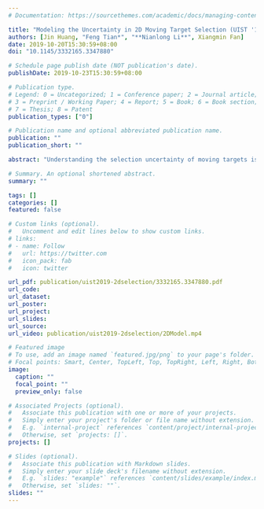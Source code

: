 ```yaml
---
# Documentation: https://sourcethemes.com/academic/docs/managing-content/

title: "Modeling the Uncertainty in 2D Moving Target Selection (UIST '19)"
authors: [Jin Huang, "Feng Tian*", "**Nianlong Li**", Xiangmin Fan]
date: 2019-10-20T15:30:59+08:00
doi: "10.1145/3332165.3347880"

# Schedule page publish date (NOT publication's date).
publishDate: 2019-10-23T15:30:59+08:00

# Publication type.
# Legend: 0 = Uncategorized; 1 = Conference paper; 2 = Journal article;
# 3 = Preprint / Working Paper; 4 = Report; 5 = Book; 6 = Book section;
# 7 = Thesis; 8 = Patent
publication_types: ["0"]

# Publication name and optional abbreviated publication name.
publication: ""
publication_short: ""

abstract: "Understanding the selection uncertainty of moving targets is a fundamental research problem in HCI. However, the only few works in this domain mainly focus on selecting 1D moving targets with certain input devices, where the model generalizability has not been extensively investigated. In this paper, we propose a 2D Ternary-Gaussian model to describe the selection uncertainty manifested in endpoint distribution for moving target selection. We explore and compare two candidate methods to generalize the problem space from 1D to 2D tasks, and evaluate their performances with three input modalities including mouse, stylus, and finger touch. By applying the proposed model in assisting target selection, we achieved up to 4% improvement in pointing speed and 41% in pointing accuracy compared with two state-of-the-art selection technologies. In addition, when we tested our model to predict pointing errors in a realistic user interface, we observed high fit of 0.94 R2."

# Summary. An optional shortened abstract.
summary: ""

tags: []
categories: []
featured: false

# Custom links (optional).
#   Uncomment and edit lines below to show custom links.
# links:
# - name: Follow
#   url: https://twitter.com
#   icon_pack: fab
#   icon: twitter

url_pdf: publication/uist2019-2dselection/3332165.3347880.pdf
url_code:
url_dataset:
url_poster:
url_project:
url_slides:
url_source:
url_video: publication/uist2019-2dselection/2DModel.mp4

# Featured image
# To use, add an image named `featured.jpg/png` to your page's folder. 
# Focal points: Smart, Center, TopLeft, Top, TopRight, Left, Right, BottomLeft, Bottom, BottomRight.
image:
  caption: ""
  focal_point: ""
  preview_only: false

# Associated Projects (optional).
#   Associate this publication with one or more of your projects.
#   Simply enter your project's folder or file name without extension.
#   E.g. `internal-project` references `content/project/internal-project/index.md`.
#   Otherwise, set `projects: []`.
projects: []

# Slides (optional).
#   Associate this publication with Markdown slides.
#   Simply enter your slide deck's filename without extension.
#   E.g. `slides: "example"` references `content/slides/example/index.md`.
#   Otherwise, set `slides: ""`.
slides: ""
---
```

